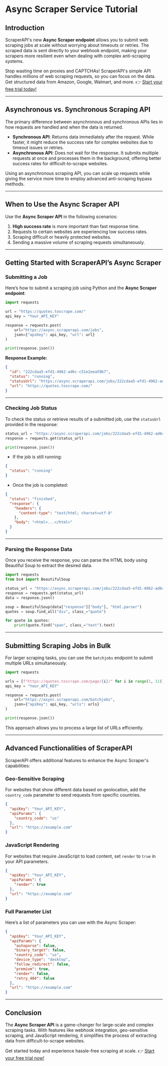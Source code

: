 
# Async Scraper Service Tutorial

## Introduction

ScraperAPI's new **Async Scraper endpoint** allows you to submit web scraping jobs at scale without worrying about timeouts or retries. The scraped data is sent directly to your webhook endpoint, making your scrapers more resilient even when dealing with complex anti-scraping systems.

Stop wasting time on proxies and CAPTCHAs! ScraperAPI's simple API handles millions of web scraping requests, so you can focus on the data. Get structured data from Amazon, Google, Walmart, and more. 👉 [Start your free trial today!](https://bit.ly/Scraperapi)

---

## Asynchronous vs. Synchronous Scraping API

The primary difference between asynchronous and synchronous APIs lies in how requests are handled and when the data is returned.

- **Synchronous API**: Returns data immediately after the request. While faster, it might reduce the success rate for complex websites due to timeout issues or retries.
- **Asynchronous API**: Does not wait for the response. It submits multiple requests at once and processes them in the background, offering better success rates for difficult-to-scrape websites.

Using an asynchronous scraping API, you can scale up requests while giving the service more time to employ advanced anti-scraping bypass methods.

---

## When to Use the Async Scraper API

Use the **Async Scraper API** in the following scenarios:

1. **High success rate** is more important than fast response time.
2. Requests to certain websites are experiencing low success rates.
3. Scraping difficult or heavily protected websites.
4. Sending a massive volume of scraping requests simultaneously.

---

## Getting Started with ScraperAPI’s Async Scraper

### Submitting a Job

Here’s how to submit a scraping job using Python and the **Async Scraper endpoint**:

```python
import requests

url = "https://quotes.toscrape.com/"
api_key = "Your_API_KEY"

response = requests.post(
    url="https://async.scraperapi.com/jobs",
    json={"apiKey": api_key, "url": url}
)

print(response.json())
```

**Response Example:**
```json
{
  "id": "222cdaa5-efd1-4962-ad6c-c51e2eea59b7",
  "status": "running",
  "statusUrl": "https://async.scraperapi.com/jobs/222cdaa5-efd1-4962-ad6c-c51e2eea59b7",
  "url": "https://quotes.toscrape.com/"
}
```

---

### Checking Job Status

To check the status or retrieve results of a submitted job, use the `statusUrl` provided in the response:

```python
status_url = "https://async.scraperapi.com/jobs/222cdaa5-efd1-4962-ad6c-c51e2eea59b7"
response = requests.get(status_url)

print(response.json())
```

- If the job is still running:
```json
{
  "status": "running"
}
```

- Once the job is completed:
```json
{
  "status": "finished",
  "response": {
    "headers": {
      "content-type": "text/html; charset=utf-8"
    },
    "body": "<html>...</html>"
  }
}
```

---

### Parsing the Response Data

Once you receive the response, you can parse the HTML body using Beautiful Soup to extract the desired data.

```python
import requests
from bs4 import BeautifulSoup

status_url = "https://async.scraperapi.com/jobs/222cdaa5-efd1-4962-ad6c-c51e2eea59b7"
response = requests.get(status_url)
data = response.json()

soup = BeautifulSoup(data["response"]["body"], "html.parser")
quotes = soup.find_all("div", class_="quote")

for quote in quotes:
    print(quote.find("span", class_="text").text)
```

---

## Submitting Scraping Jobs in Bulk

For larger scraping tasks, you can use the `batchjobs` endpoint to submit multiple URLs simultaneously.

```python
import requests

urls = [f"https://quotes.toscrape.com/page/{i}/" for i in range(1, 11)]
api_key = "Your_API_KEY"

response = requests.post(
    url="https://async.scraperapi.com/batchjobs",
    json={"apiKey": api_key, "urls": urls}
)

print(response.json())
```

This approach allows you to process a large list of URLs efficiently.

---

## Advanced Functionalities of ScraperAPI

ScraperAPI offers additional features to enhance the Async Scraper's capabilities:

### Geo-Sensitive Scraping

For websites that show different data based on geolocation, add the `country_code` parameter to send requests from specific countries.

```json
{
  "apiKey": "Your_API_KEY",
  "apiParams": {
    "country_code": "us"
  },
  "url": "https://example.com"
}
```

### JavaScript Rendering

For websites that require JavaScript to load content, set `render` to `true` in your API parameters.

```json
{
  "apiKey": "Your_API_KEY",
  "apiParams": {
    "render": true
  },
  "url": "https://example.com"
}
```

### Full Parameter List

Here’s a list of parameters you can use with the Async Scraper:

```json
{
  "apiKey": "Your_API_KEY",
  "apiParams": {
    "autoparse": false,
    "binary_target": false,
    "country_code": "us",
    "device_type": "desktop",
    "follow_redirect": false,
    "premium": true,
    "render": false,
    "retry_404": false
  },
  "url": "https://example.com"
}
```

---

## Conclusion

The **Async Scraper API** is a game-changer for large-scale and complex scraping tasks. With features like webhook integration, geo-sensitive scraping, and JavaScript rendering, it simplifies the process of extracting data from difficult-to-scrape websites.

Get started today and experience hassle-free scraping at scale. 👉 [Start your free trial now!](https://bit.ly/Scraperapi)
